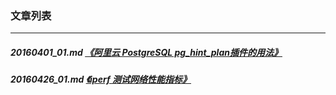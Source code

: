 ### 文章列表  
----  
##### 20160401_01.md   [《阿里云 PostgreSQL pg_hint_plan插件的用法》](20160401_01.md)  
##### 20160426_01.md   [《iperf 测试网络性能指标》](20160426_01.md)  
